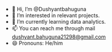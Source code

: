 - 👋 Hi, I’m @Dushyantbahuguna
- 👀 I’m interested in relevant projects.
- 🌱 I’m currently learning data analytics.
- 📫 You can reach me through mail dushyant.bahuguna21298@gmail.com
- 😄 Pronouns: He/him
